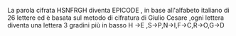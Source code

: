 La parola cifrata HSNFRGH diventa EPICODE , in base all'alfabeto italiano di 26 lettere ed è basata sul metodo di cifratura di Giulio Cesare ,ogni lettera diventa una lettera 3 gradini più in basso H ->E ,S->P,N->I,F->C,R->O,G->D
